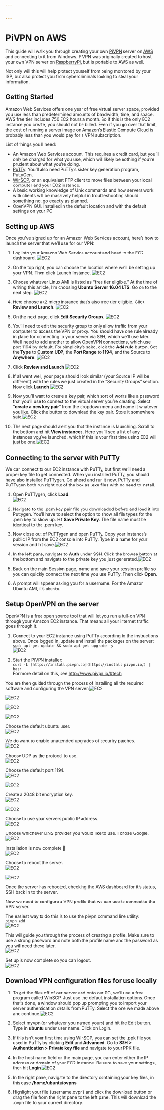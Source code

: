 ```yaml
---


---
```


<h1 id="pivpn-on-aws">PiVPN on AWS</h1>
<p>This guide will walk you through creating your own <a href="http://www.pivpn.io">PiVPN</a> server on <a href="https://aws.amazon.com/">AWS</a> and connecting to it from Windows. PiVPN was originally created to host your own VPN server on <a href="https://www.raspberrypi.org/">RaspberryPi</a>, but is portable to AWS as well.</p>
<p>Not only will this will help protect yourself from being monitored by your ISP, but also protect you from cybercriminals looking to steal your information.</p>
<h2 id="getting-started">Getting Started</h2>
<p>Amazon Web Services offers one year of free virtual server space, provided you use less than predetermined amounts of bandwidth, time, and space. AWS free tier includes 750 EC2 hours a month. So if this is the only EC2 instance you create, you should not be billed. Even if you go over that limit, the cost of running a server image on Amazon’s Elastic Compute Cloud is probably less than you would pay for a VPN subscription.</p>
<p>List of things you’ll need:</p>
<ul>
<li>An Amazon Web Services account. This requires a credit card, but you’ll only be charged for what you use, which will likely be nothing if you’re prudent about what you’re doing.</li>
<li><a href="https://www.chiark.greenend.org.uk/~sgtatham/putty/latest.html">PuTTy</a>. You’ll also need PuTTy’s sister key generation program, PuttyGen.</li>
<li><a href="https://winscp.net/eng/download.php">WinSCP</a>, or an equivalent FTP client to move files between your local computer and your EC2 instance.</li>
<li>A basic working knowledge of Unix commands and how servers work with clients will be massively helpful in troubleshooting should something not go exactly as planned.</li>
<li><a href="https://openvpn.net/index.php/open-source/downloads.html">OpenVPN GUI</a>, installed in the default location and with the default settings on your PC</li>
</ul>
<h2 id="setting-up-aws">Setting up AWS</h2>
<p>Once you’ve signed up for an Amazon Web Services account, here’s how to launch the server that we’ll use for our VPN:</p>
<ol>
<li>
<p>Log into your Amazon Web Service account and head to the EC2 dashboard. <img src="https://github.com/ctomford/PiVPN-AWS/blob/master/screenshots/Screenshot_1.png" alt="EC2"></p>
</li>
<li>
<p>On the top right, you can choose the location where we’ll be setting up your VPN. Then click Launch Instance. <img src="https://github.com/ctomford/PiVPN-AWS/blob/master/screenshots/Screenshot_2.png" alt="EC2"></p>
</li>
<li>
<p>Choose whatever Linux AMI is listed as “free tier eligible.” At the time of writing this article, I’m choosing <strong>Ubuntu Server 16.04 LTS</strong>. Go on to the next step. <img src="https://github.com/ctomford/PiVPN-AWS/blob/master/screenshots/Screenshot_3.png" alt="EC2"></p>
</li>
<li>
<p>Here choose a t2.micro instance that’s also free tier eligible. Click <strong>Review and Launch</strong>. <img src="https://github.com/ctomford/PiVPN-AWS/blob/master/screenshots/Screenshot_4.png" alt="EC2"></p>
</li>
<li>
<p>On the next page, click <strong>Edit Security Groups</strong>. <img src="https://github.com/ctomford/PiVPN-AWS/blob/master/screenshots/Screenshot_5.png" alt="EC2"></p>
</li>
<li>
<p>You’ll need to edit the security group to only allow traffic from your computer to access the VPN or proxy. You should have one rule already in place for connecting to your server via SSH, which we’ll use later. We’ll need to add another to allow OpenVPN connections, which use port 1194 by default. For simplicity’s sake, click the  <strong>Add rule</strong>  button. Set the  <strong>Type</strong>  to  <strong>Custom UDP</strong>, the <strong>Port Range</strong>  to <strong>1194</strong>, and the Source to  <strong>Anywhere</strong>. <img src="https://github.com/ctomford/PiVPN-AWS/blob/master/screenshots/Screenshot_6.png" alt="EC2"></p>
</li>
<li>
<p>Click <strong>Review and Launch</strong> <img src="https://github.com/ctomford/PiVPN-AWS/blob/master/screenshots/Screenshot_7.png" alt="EC2"></p>
</li>
<li>
<p>If all went well, your page should look similar (your Source IP will be different) with the rules we just created in the “Security Groups” section. Now click <strong>Launch</strong> <img src="https://github.com/ctomford/PiVPN-AWS/blob/master/screenshots/Screenshot_8.png" alt="EC2"></p>
</li>
<li>
<p>Now you’ll want to create a key pair, which sort of works like a password that you’ll use to connect to the virtual server you’re creating. Select “<strong>create a new key pair</strong>” from the dropdown menu and name it whatever you like. Click the button to download the key pair. Store it somewhere safe.<img src="https://github.com/ctomford/PiVPN-AWS/blob/master/screenshots/Screenshot_9.png" alt="EC2"></p>
</li>
<li>
<p>The next page should alert you that the instance is launching. Scroll to the bottom and hit <strong>View instances.</strong> Here you’ll see a list of any instances you’ve launched, which if this is your first time using EC2 will just be one.<img src="https://github.com/ctomford/PiVPN-AWS/blob/master/screenshots/Screenshot_10.png" alt="EC2"></p>
</li>
</ol>
<h2 id="connecting-to-the-server-with-putty">Connecting to the server with PuTTy</h2>
<p>We can connect to our EC2 instance with PuTTy, but first we’ll need a proper key file to get connected. When you installed PuTTy, you should have also installed PuTTygen. Go ahead and run it now. PuTTy and PuTTygen both run right out of the box as .exe files with no need to install.</p>
<ol>
<li>
<p>Open PuTTygen, click <strong>Load</strong>.<br>
<img src="https://github.com/ctomford/PiVPN-AWS/blob/master/screenshots/Screenshot_11.png" alt="EC2"></p>
</li>
<li>
<p>Navigate to the .pem key pair file you downloaded before and load it into Puttygen. You’ll have to select the option to show all file types for the .pem key to show up. Hit <strong>Save Private Key</strong>. The file name must be identical to the .pem key.</p>
</li>
<li>
<p>Now close out of PuTTygen and open PuTTy. Copy your instance’s public IP from the EC2 console into PuTTy. Type in a name for your session and hit save.<img src="https://github.com/ctomford/PiVPN-AWS/blob/master/screenshots/Screenshot_12.png" alt="EC2"></p>
</li>
<li>
<p>In the left pane, navigate to <strong>Auth</strong> under SSH. Click the browse button at the bottom and navigate to the private key you just generated.<img src="https://github.com/ctomford/PiVPN-AWS/blob/master/screenshots/Screenshot_13.png" alt="EC2"></p>
</li>
<li>
<p>Back on the main Session page, name and save your session profile so you can quickly connect the next time you use PuTTy. Then click <strong>Open</strong>.</p>
</li>
<li>
<p>A prompt will appear asking you for a username. For the Amazon Ubuntu AMI, it’s <code>ubuntu</code>.</p>
</li>
</ol>
<h2 id="setup-openvpn-on-the-server">Setup OpenVPN on the server</h2>
<p>OpenVPN is a free open source tool that will let you run a full-on VPN through your Amazon EC2 instance. That means all your internet traffic goes through it.</p>
<ol>
<li>
<p>Connect to your EC2 instance using PuTTy according to the instructions above. Once logged in, update and install the packages on the server:<br>
<code>sudo apt-get update &amp;&amp; sudo apt-get upgrade -y</code><br>
<img src="https://github.com/ctomford/PiVPN-AWS/blob/master/screenshots/Screenshot_14.png" alt="EC2"></p>
</li>
<li>
<p>Start the PiVPN installer:<br>
<code>curl -L [https://install.pivpn.io](https://install.pivpn.io/) | bash</code><br>
For more detail on this, see <a href="http://www.pivpn.io/#tech">http://www.pivpn.io/#tech</a></p>
</li>
</ol>
<p>You are then guided through the process of installing all the required software and configuring the VPN server:<img src="https://github.com/ctomford/PiVPN-AWS/blob/master/screenshots/Screenshot_15.png" alt="EC2"></p>
<p><img src="https://github.com/ctomford/PiVPN-AWS/blob/master/screenshots/Screenshot_16.png" alt="EC2"></p>
<p><img src="https://github.com/ctomford/PiVPN-AWS/blob/master/screenshots/Screenshot_17.png" alt="EC2"></p>
<p><img src="https://github.com/ctomford/PiVPN-AWS/blob/master/screenshots/Screenshot_18.png" alt="EC2"></p>
<p>Choose the default ubuntu user.<br>
<img src="https://github.com/ctomford/PiVPN-AWS/blob/master/screenshots/Screenshot_19.png" alt="EC2"></p>
<p>We do want to enable unattended upgrades of security patches.<br>
<img src="https://github.com/ctomford/PiVPN-AWS/blob/master/screenshots/Screenshot_20.png" alt="EC2"></p>
<p>Choose UDP as the protocol to use.<br>
<img src="https://github.com/ctomford/PiVPN-AWS/blob/master/screenshots/Screenshot_21.png" alt="EC2"></p>
<p>Choose the default port 1194.<br>
<img src="https://github.com/ctomford/PiVPN-AWS/blob/master/screenshots/Screenshot_22.png" alt="EC2"></p>
<p><img src="https://github.com/ctomford/PiVPN-AWS/blob/master/screenshots/Screenshot_23.png" alt="EC2"></p>
<p>Create a 2048 bit encryption key.<br>
<img src="https://github.com/ctomford/PiVPN-AWS/blob/master/screenshots/Screenshot_24.png" alt="EC2"></p>
<p><img src="https://github.com/ctomford/PiVPN-AWS/blob/master/screenshots/Screenshot_25.png" alt="EC2"></p>
<p>Choose to use your servers public IP address.<br>
<img src="https://github.com/ctomford/PiVPN-AWS/blob/master/screenshots/Screenshot_26.png" alt="EC2"></p>
<p>Choose whichever DNS provider you would like to use. I chose Google.<br>
<img src="https://github.com/ctomford/PiVPN-AWS/blob/master/screenshots/Screenshot_27.png" alt="EC2"></p>
<p>Installation is now complete 🙂<br>
<img src="https://github.com/ctomford/PiVPN-AWS/blob/master/screenshots/Screenshot_28.png" alt="EC2"></p>
<p>Choose to reboot the server.<br>
<img src="https://github.com/ctomford/PiVPN-AWS/blob/master/screenshots/Screenshot_29.png" alt="EC2"></p>
<p><img src="https://github.com/ctomford/PiVPN-AWS/blob/master/screenshots/Screenshot_30.png" alt="EC2"></p>
<p>Once the server has rebooted, checking the AWS dashboard for it’s status, SSH back in to the server.</p>
<p>Now we need to configure a VPN profile that we can use to connect to the VPN server.</p>
<p>The easiest way to do this is to use the ​​​​pivpn command line utility:<br>
<code>pivpn add</code><br>
<img src="https://github.com/ctomford/PiVPN-AWS/blob/master/screenshots/Screenshot_31.png" alt="EC2"></p>
<p>This will guide you through the process of creating a profile. Make sure to use a strong password and note both the profile name and the password as you will need these later.<br>
<img src="https://github.com/ctomford/PiVPN-AWS/blob/master/screenshots/Screenshot_32.png" alt="EC2"></p>
<p>Set up is now complete so you can logout.<br>
<img src="https://github.com/ctomford/PiVPN-AWS/blob/master/screenshots/Screenshot_33.png" alt="EC2"></p>
<h2 id="download-vpn-configuration-files-for-use-locally">Download VPN configuration files for use locally</h2>
<ol>
<li>
<p>To get the files off of our server and onto our PC, we’ll use a free program called WinSCP. Just use the default installation options. Once that’s done, a window should pop up prompting you to import your server authentication details from PuTTy. Select the one we made above and continue.<img src="https://github.com/ctomford/PiVPN-AWS/blob/master/screenshots/Screenshot_34.png" alt="EC2"></p>
</li>
<li>
<p>Select myvpn (or whatever you named yours) and hit the Edit button. Type in <strong>ubuntu</strong> under user name. Click on Login.</p>
</li>
<li>
<p>If this isn’t your first time using WinSCP, you can set the .ppk file you used in PuTTy by clicking <strong>Edit</strong> and <strong>Advanced</strong>. Go to <strong>SSH &gt; Authentication &gt; Private key file</strong> and navigate to your PPK file.</p>
</li>
<li>
<p>In the host name field on the main page, you can enter either the IP address or domain of your EC2 instance. Be sure to save your settings, then hit <strong>Login</strong>.<img src="https://github.com/ctomford/PiVPN-AWS/blob/master/screenshots/Screenshot_35.png" alt="EC2"></p>
</li>
<li>
<p>In the right pane, navigate to the directory containing your key files, in this case <strong>/home/ubuntu/ovpns</strong></p>
</li>
<li>
<p>Highlight your file {username.ovpn} and click the download button or drag the file from the right pane to the left pane. This will download the .ovpn file to your current directory.</p>
</li>
</ol>

